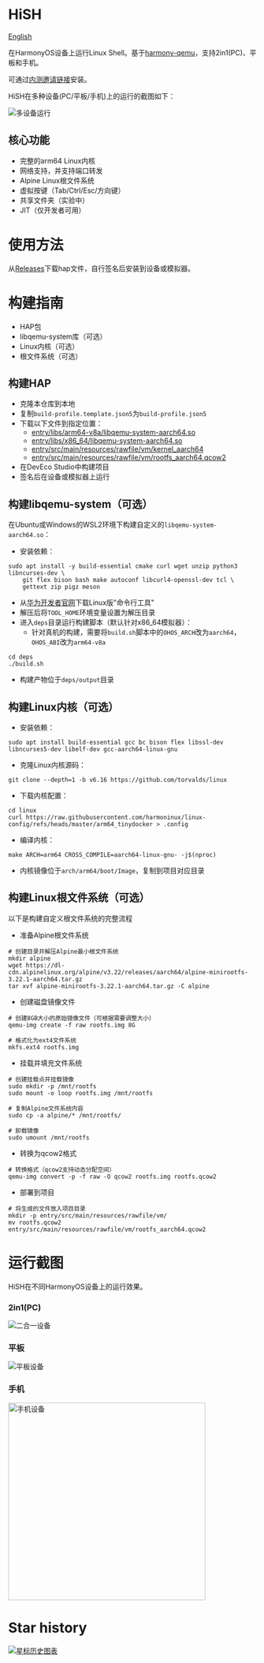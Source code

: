 # HiSH

[English](README.md)

在HarmonyOS设备上运行Linux Shell。基于[harmony-qemu](https://github.com/hackeris/harmony-qemu)，支持2in1(PC)、平板和手机。

可通过[内测邀请链接](https://appgallery.huawei.com/link/invite-test-wap?taskId=7dd1e118ab11367c6f26b55bb989bbc5&invitationCode=2ByVRjHk2fg)安装。

HiSH在多种设备(PC/平板/手机)上的运行的截图如下：

![多设备运行](docs/images/devices.png)

## 核心功能

- 完整的arm64 Linux内核
- 网络支持，并支持端口转发
- Alpine Linux根文件系统
- 虚拟按键（Tab/Ctrl/Esc/方向键）
- 共享文件夹（实验中）
- JIT（仅开发者可用）

# 使用方法

从[Releases](https://github.com/harmoninux/HiSH/releases)下载hap文件，自行签名后安装到设备或模拟器。

# 构建指南

- HAP包
- libqemu-system库（可选）
- Linux内核（可选）
- 根文件系统（可选）

## 构建HAP

* 克隆本仓库到本地
* 复制`build-profile.template.json5`为`build-profile.json5`
* 下载以下文件到指定位置：
  - [entry/libs/arm64-v8a/libqemu-system-aarch64.so](https://github.com/harmoninux/HiSH/releases/download/release-20251022/arm64-v8a.libqemu-system-aarch64.so)
  - [entry/libs/x86_64/libqemu-system-aarch64.so](https://github.com/harmoninux/HiSH/releases/download/release-20251022/x86_64.libqemu-system-aarch64.so)
  - [entry/src/main/resources/rawfile/vm/kernel_aarch64](https://github.com/harmoninux/HiSH/releases/download/release-20251022/kernel_aarch64)
  - [entry/src/main/resources/rawfile/vm/rootfs_aarch64.qcow2](https://github.com/harmoninux/HiSH/releases/download/release-20251025/rootfs_aarch64.qcow2)
* 在DevEco Studio中构建项目
* 签名后在设备或模拟器上运行

## 构建libqemu-system（可选）

在Ubuntu或Windows的WSL2环境下构建自定义的`libqemu-system-aarch64.so`：

* 安装依赖：

```shell 
sudo apt install -y build-essential cmake curl wget unzip python3 libncurses-dev \
    git flex bison bash make autoconf libcurl4-openssl-dev tcl \
    gettext zip pigz meson 
```

* 从[华为开发者官网](https://developer.huawei.com/consumer/cn/download/)下载Linux版"命令行工具"
* 解压后将`TOOL_HOME`环境变量设置为解压目录
* 进入`deps`目录运行构建脚本（默认针对x86_64模拟器）：
    * 针对真机的构建，需要将`build.sh`脚本中的`OHOS_ARCH`改为`aarch64`，`OHOS_ABI`改为`arm64-v8a`

```shell 
cd deps 
./build.sh 
```

* 构建产物位于`deps/output`目录

## 构建Linux内核（可选）

* 安装依赖：

```shell 
sudo apt install build-essential gcc bc bison flex libssl-dev libncurses5-dev libelf-dev gcc-aarch64-linux-gnu 
```

* 克隆Linux内核源码：

```shell 
git clone --depth=1 -b v6.16 https://github.com/torvalds/linux 
```

* 下载内核配置：

```shell 
cd linux 
curl https://raw.githubusercontent.com/harmoninux/linux-config/refs/heads/master/arm64_tinydocker > .config 
```

* 编译内核：

```shell 
make ARCH=arm64 CROSS_COMPILE=aarch64-linux-gnu- -j$(nproc)
```

* 内核镜像位于`arch/arm64/boot/Image`，复制到项目对应目录

## 构建Linux根文件系统（可选）

以下是构建自定义根文件系统的完整流程

* 准备Alpine根文件系统

```shell 
# 创建目录并解压Alpine最小根文件系统 
mkdir alpine 
wget https://dl-cdn.alpinelinux.org/alpine/v3.22/releases/aarch64/alpine-minirootfs-3.22.1-aarch64.tar.gz 
tar xvf alpine-minirootfs-3.22.1-aarch64.tar.gz -C alpine 
```

* 创建磁盘镜像文件

```shell 
# 创建8GB大小的原始镜像文件（可根据需要调整大小）
qemu-img create -f raw rootfs.img 8G 
 
# 格式化为ext4文件系统 
mkfs.ext4 rootfs.img 
```

* 挂载并填充文件系统

```shell 
# 创建挂载点并挂载镜像 
sudo mkdir -p /mnt/rootfs 
sudo mount -o loop rootfs.img /mnt/rootfs 
 
# 复制Alpine文件系统内容 
sudo cp -a alpine/* /mnt/rootfs/
 
# 卸载镜像 
sudo umount /mnt/rootfs 
```

* 转换为qcow2格式

```shell 
# 转换格式（qcow2支持动态分配空间）
qemu-img convert -p -f raw -O qcow2 rootfs.img rootfs.qcow2 
```

* 部署到项目

```shell 
# 将生成的文件放入项目目录 
mkdir -p entry/src/main/resources/rawfile/vm/
mv rootfs.qcow2 entry/src/main/resources/rawfile/vm/rootfs_aarch64.qcow2 
```

# 运行截图

HiSH在不同HarmonyOS设备上的运行效果。

### 2in1(PC)

![二合一设备](docs/images/Screenshot_2025-10-18T211856.png)

### 平板

![平板设备](docs/images/Screenshot_2025-10-18T212000.png)

### 手机

<img src="docs/images/Screenshot_2025-10-18T212024.png" width="400" alt="手机设备"/>

# Star history

[![星标历史图表](https://api.star-history.com/svg?repos=harmoninux/hish&type=Date)](https://www.star-history.com/#harmoninux/hish&Date)

